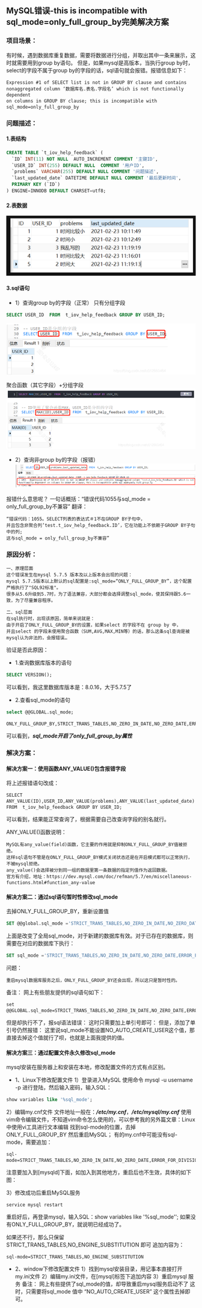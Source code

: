 ## MySQL错误-this is incompatible with sql_mode=only_full_group_by完美解决方案

### 项目场景：
有时候，遇到数据库重复数据，需要将数据进行分组，并取出其中一条来展示，这时就需要用到group by语句。
但是，如果mysql是高版本，当执行group by时，select的字段不属于group by的字段的话，sql语句就会报错。报错信息如下：
```
Expression #1 of SELECT list is not in GROUP BY clause and contains
nonaggregated column ‘数据库名.表名.字段名’ which is not functionally dependent
on columns in GROUP BY clause; this is incompatible with
sql_mode=only_full_group_by
```

### 问题描述：
#### 1.表结构
```sql
CREATE TABLE `t_iov_help_feedback` (
  `ID` INT(11) NOT NULL  AUTO_INCREMENT COMMENT '主键ID',
  `USER_ID` INT(255) DEFAULT NULL  COMMENT '用户ID',
  `problems` VARCHAR(255) DEFAULT NULL COMMENT '问题描述',
  `last_updated_date` DATETIME DEFAULT NULL COMMENT '最后更新时间',
  PRIMARY KEY (`ID`)
) ENGINE=INNODB DEFAULT CHARSET=utf8;
```

#### 2.表数据
![img.png](imgs/table_data.png)

#### 3.sql语句
- 1）查询group by的字段（正常）
只有分组字段
```sql
SELECT USER_ID  FROM  t_iov_help_feedback GROUP BY USER_ID;
```
![img.png](imgs/group_by_normal.png)

聚合函数（其它字段）+分组字段
![img.png](imgs/group_by_normal1.png)

- 2）查询非group by的字段（报错）
![img.png](imgs/group_by_abnormal.png)

报错什么意思呢？
一句话概括：“错误代码1055与sql_mode = only_full_group_by不兼容”
翻译：
```
“错误代码：1055。SELECT列表的表达式＃1不在GROUP BY子句中，
并且包含非聚合列’test.t_iov_help_feedback.ID’，它在功能上不依赖于GROUP BY子句中的列; 
这与sql_mode = only_full_group_by不兼容”
```

### 原因分析：
```
一、原理层面
这个错误发生在mysql 5.7.5 版本及以上版本会出现的问题：
mysql 5.7.5版本以上默认的sql配置是:sql_mode=“ONLY_FULL_GROUP_BY”，这个配置严格执行了"SQL92标准"。
很多从5.6升级到5.7时，为了语法兼容，大部分都会选择调整sql_mode，使其保持跟5.6一致，为了尽量兼容程序。
```

```
二、sql层面
在sql执行时，出现该原因，简单来说就是：
由于开启了ONLY_FULL_GROUP_BY的设置，如果select 的字段不在 group by 中，
并且select 的字段未使用聚合函数（SUM,AVG,MAX,MIN等）的话，那么这条sql查询是被mysql认为非法的，会报错误…
```
验证是否此原因：

- 1.查询数据库版本的语句
```sql
SELECT VERSION();
```
可以看到，我这里数据库版本是：8.0.16，大于5.7.5了

- 2.查看sql_mode的语句
```sql
select @@GLOBAL.sql_mode;
```
```
ONLY_FULL_GROUP_BY,STRICT_TRANS_TABLES,NO_ZERO_IN_DATE,NO_ZERO_DATE,ERROR_FOR_DIVISION_BY_ZERO,NO_AUTO_CREATE_USER,NO_ENGINE_SUBSTITUTION
```
可以看到，***sql_mode开启了only_full_group_by属性***

### 解决方案：
#### 解决方案一：使用函数ANY_VALUE()包含报错字段
将上述报错语句改成：
```
SELECT ANY_VALUE(ID),USER_ID,ANY_VALUE(problems),ANY_VALUE(last_updated_date) FROM  t_iov_help_feedback GROUP BY USER_ID;
```
可以看到，结果能正常查询了，根据需要自己改查询字段的别名就行。

ANY_VALUE()函数说明：
```
MySQL有any_value(field)函数，它主要的作用就是抑制ONLY_FULL_GROUP_BY值被拒绝。
这样sql语句不管是在ONLY_FULL_GROUP_BY模式关闭状态还是在开启模式都可以正常执行，不被mysql拒绝。
any_value()会选择被分到同一组的数据里第一条数据的指定列值作为返回数据。
官方有介绍，地址：https://dev.mysql.com/doc/refman/5.7/en/miscellaneous-functions.html#function_any-value
```

#### 解决方案二：通过sql语句暂时性修改sql_mode
去掉ONLY_FULL_GROUP_BY，重新设置值
```sql
SET @@global.sql_mode ='STRICT_TRANS_TABLES,NO_ZERO_IN_DATE,NO_ZERO_DATE,ERROR_FOR_DIVISION_BY_ZERO,NO_ENGINE_SUBSTITUTION';
```

上面是改变了全局sql_mode，对于新建的数据库有效。对于已存在的数据库，则需要在对应的数据库下执行：
```sql
SET sql_mode ='STRICT_TRANS_TABLES,NO_ZERO_IN_DATE,NO_ZERO_DATE,ERROR_FOR_DIVISION_BY_ZERO,NO_ENGINE_SUBSTITUTION';
```

问题：
```
重启mysql数据库服务之后，ONLY_FULL_GROUP_BY还会出现，所以这只是暂时性的。
```

备注：
网上有些朋友提供的sql语句如下：
```
set @@GLOBAL.sql_mode=STRICT_TRANS_TABLES,NO_ZERO_IN_DATE,NO_ZERO_DATE,ERROR_FOR_DIVISION_BY_ZERO,NO_AUTO_CREATE_USER,NO_ENGINE_SUBSTITUTION
```
但是却执行不了，报sql语法错误：
这时只需要加上单引号即可：
但是，添加了单引号仍然报错：
这里说sql_mode不能设置NO_AUTO_CREATE_USER这个值，那直接去掉这个值就行了呗，也就是上面我提供的值。

#### 解决方案三：通过配置文件永久修改sql_mode
mysql安装在服务器上和安装在本地，修改配置文件的方式有点区别。
- 1、Linux下修改配置文件
1）登录进入MySQL
使用命令 mysql -u username -p 进行登陆，然后输入密码，输入SQL：
```sql
show variables like '%sql_mode';
```

2）编辑my.cnf文件
文件地址一般在：***/etc/my.cnf***，***/etc/mysql/my.cnf***
使用vim命令编辑文件，不知道vim命令怎么使用的，可以参考我的另外篇文章：Linux中使用vi工具进行文本编辑
找到sql-mode的位置，去掉ONLY_FULL_GROUP_BY
然后重启MySQL；
有的my.cnf中可能没有sql-mode，需要追加：
```
sql-mode=STRICT_TRANS_TABLES,NO_ZERO_IN_DATE,NO_ZERO_DATE,ERROR_FOR_DIVISION_BY_ZERO,NO_AUTO_CREATE_USER,NO_ENGINE_SUBSTITUTION
```
注意要加入到[mysqld]下面，如加入到其他地方，重启后也不生效，具体的如下图：

3）修改成功后重启MySQL服务
```
service mysql restart
```

重启好后，再登录mysql，输入SQL：show variables like '%sql_mode''; 
如果没有ONLY_FULL_GROUP_BY，就说明已经成功了。

如果还不行，那么只保留STRICT_TRANS_TABLES,NO_ENGINE_SUBSTITUTION 即可
追加内容为：
```
sql-mode=STRICT_TRANS_TABLES,NO_ENGINE_SUBSTITUTION
```

- 2、window下修改配置文件
1）找到mysql安装目录，用记事本直接打开my.ini文件
2）编辑my.ini文件，在[mysql]标签下追加内容
3）重启mysql 服务
备注：
网上有些提供了sql_mode的值，却导致重启mysql服务启动不了
这时，只需要将sql_mode 值中 “NO_AUTO_CREATE_USER” 这个属性去掉即可。